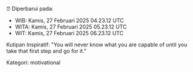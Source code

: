 ⏰ Diperbarui pada:
- WIB: Kamis, 27 Februari 2025 04.23.12 UTC
- WITA: Kamis, 27 Februari 2025 05.23.12 UTC
- WIT: Kamis, 27 Februari 2025 06.23.12 UTC

Kutipan Inspiratif:
"You will never know what you are capable of until you take that first step and go for it."


Kategori: motivational

